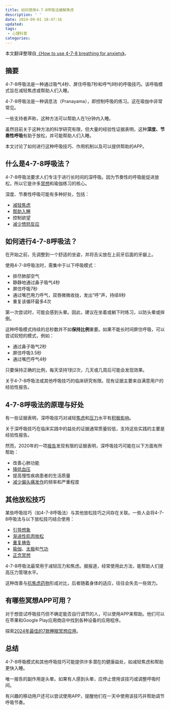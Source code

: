 ```yaml
---
title: 如何使用4-7-8呼吸法缓解焦虑
description: ' '
date: 2024-09-01 18:47:16
updated:
tags:
 - 心理科普
categories:
---
```

本文翻译整理自[《How to use 4-7-8 breathing for anxiety》](https://www.medicalnewstoday.com/articles/324417)。
## 摘要 

4-7-8呼吸法是一种通过吸气4秒、屏住呼吸7秒和呼气8秒的呼吸技巧。该呼吸模式旨在减轻焦虑或帮助人们入睡。

4-7-8呼吸法是一种调息法（Pranayama），即控制呼吸的练习。这在瑜伽中非常常见。

一些支持者声称，这种方法可以帮助人在1分钟内入睡。

虽然目前关于这种方法的科学研究有限，但大量的经验性证据表明，这种**深度、节奏性呼吸**有助于放松，并可能帮助人们入睡。

本文讨论了如何进行这种呼吸技巧、作用机制以及可以提供帮助的APP。


## 什么是4-7-8呼吸法？

4-7-8呼吸法要求人们专注于进行长时间的深呼吸。因为节奏性的呼吸能促进放松，所以它是许多[冥想](https://www.medicalnewstoday.com/articles/320392)和瑜伽练习的核心。

深度、节奏性呼吸可能有多种好处，包括：

 * [减轻焦虑](https://www.ncbi.nlm.nih.gov/pmc/articles/PMC8481564/)
 * [帮助入睡](https://www.ncbi.nlm.nih.gov/pmc/articles/PMC6361823/)
 * 控制欲望
 * [减少愤怒反应](https://www.ncbi.nlm.nih.gov/pmc/articles/PMC6137615/)

## 如何进行4-7-8呼吸法？

在开始之前，先调整到一个舒适的坐姿，并将舌尖放在上前牙后面的牙龈上。

使用4-7-8呼吸法时，需集中于以下呼吸模式：

* 排尽肺部空气
* 静静地通过鼻子吸气4秒
* 屏住呼吸7秒
* 通过嘴巴用力呼气，双唇微微收拢，发出“呼”声，持续8秒
* 重复该循环最多4次

第一次尝试时，可能会感到头晕。因此，建议在坐着或躺下时练习，以防头晕或摔倒。

这种呼吸模式持续的总秒数并不如**保持比例**重要。如果不能长时间屏住呼吸，可以尝试较短的模式，例如：

* 通过鼻子吸气2秒
* 屏住呼吸3.5秒
* 通过嘴巴呼气4秒

只要保持正确的比例，每天坚持1到2次，几天或几周后可能会发现效果。

关于4-7-8呼吸法或其他呼吸技巧的临床研究有限。现有证据主要来自满意用户的经验性报告。

## 4-7-8呼吸法的原理与好处 

有一些证据表明，深呼吸技巧对减轻[焦虑](https://www.medicalnewstoday.com/articles/323454)和[压力](https://www.medicalnewstoday.com/articles/145855)水平有[积极影响](https://www.ncbi.nlm.nih.gov/pmc/articles/PMC5455070/)。

关于深呼吸技巧在临床实践中的益处的证据通常质量较低，支持这些实践的主要是经验性报告。

然而，2020年的一项[报告](https://www.ncbi.nlm.nih.gov/pmc/articles/PMC7602530/)发现有限的证据表明，深呼吸技巧可能在以下方面有所帮助：

 * 改善心肺功能
 * [降低血压](https://www.medicalnewstoday.com/articles/270644)
 * 提高慢性疾病患者的生活质量
 * [减少偏头痛发作](https://www.medicalnewstoday.com/articles/270644)的频率和严重程度

## 其他放松技巧 

某些呼吸技巧（如4-7-8呼吸法）与其他放松技巧之间存在关联。一些人会将4-7-8呼吸法与以下放松技巧结合使用：

 * [引导想象](https://www.medicalnewstoday.com/articles/guided-imagery)
 * [渐进性肌肉放松](https://www.medicalnewstoday.com/articles/progressive-muscle-relaxation-pmr)
 * [重复祷告](https://www.medicalnewstoday.com/articles/mantras-for-anxiety)
 * [瑜伽](https://www.medicalnewstoday.com/articles/286745)、[太极](https://www.medicalnewstoday.com/articles/265507)和[气功](https://www.medicalnewstoday.com/articles/qigong-benefits)
 * [正念冥想](https://www.medicalnewstoday.com/articles/324839)

4-7-8呼吸法最常用于减轻压力和焦虑。据报道，经常使用此方法，能帮助人们提高压力管理水平。

这种改善与[抗焦虑药物](https://www.medicalnewstoday.com/articles/323666)形成对比，后者随着身体的适应，往往会失去一些效力。

## 有哪些冥想APP可用？ 

对于想尝试呼吸技巧但不确定能否自行调节的人，可以使用APP来帮助。他们可以在苹果和Google Play应用商店中找到各种设备的应用程序。

探索[2024年最佳的7款睡眠冥想应用](https://www.medicalnewstoday.com/articles/best-apps-for-sleep-meditation#top-apps)。


## 总结

4-7-8呼吸模式和其他呼吸技巧可能提供许多潜在的健康益处，如减轻焦虑和帮助更快入睡。

唯一报告的副作用是头晕。如果有人感到头晕，应停止使用该技巧或调整呼吸时间。

有兴趣的移动用户还可以尝试使用APP，提醒他们在一天中使用该技巧并帮助调节呼吸节奏。